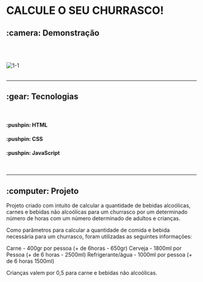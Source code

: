 # CALCULE O SEU CHURRASCO!

<h2> :camera: Demonstração </h2>
<br>  

 <br>![1-1](https://user-images.githubusercontent.com/97242525/168910965-6faedb28-c4c9-4669-9ea2-df4648ed11f6.png)
 <br><br>
 <hr>
 <h2> :gear: Tecnologias </h2>
 <br>
    <h4> :pushpin: HTML </h4>
    <h4> :pushpin: CSS </h4>
    <h4> :pushpin: JavaScript </h4>
 <br>
 <hr>
 <h2> :computer: Projeto </h2>
 <p> Projeto criado com intuito de calcular a quantidade de bebidas alcoólicas, carnes e bebidas não alcoólicas para um churrasco por um determinado número de horas com um número determinado de adultos e crianças.

Como parâmetros para calcular a quantidade de comida e bebida necessária para um churrasco, foram utilizadas as seguintes informações:

Carne - 400gr por pessoa (+ de 6horas - 650gr)
Cerveja - 1800ml por Pessoa (+ de 6 horas - 2500ml)
Refrigerante/água - 1000ml por pessoa (+ de 6 horas 1500ml)

Crianças valem por 0,5 para carne e bebidas não alcoólicas.</p>
   

